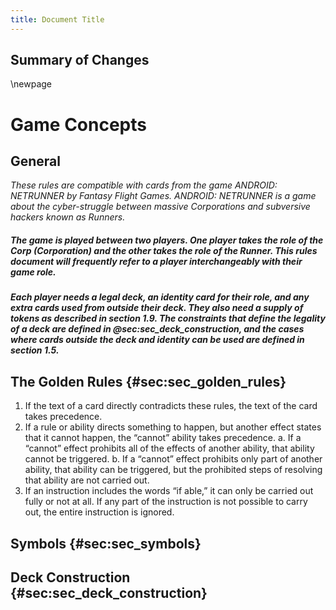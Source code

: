 ```yaml
---
title: Document Title
---
```


## Summary of Changes

\newpage

# Game Concepts

## General

*These rules are compatible with cards from the game ANDROID: NETRUNNER by Fantasy Flight Games. ANDROID: NETRUNNER is a game about the cyber-struggle between massive Corporations and subversive hackers known as Runners.*

##### The game is played between two players. One player takes the role of the Corp (Corporation) and the other takes the role of the Runner. This rules document will frequently refer to a player interchangeably with their game role.

##### Each player needs a legal deck, an identity card for their role, and any extra cards used from outside their deck. They also need a supply of tokens as described in section 1.9. The constraints that define the legality of a deck are defined in @sec:sec_deck_construction, and the cases where cards outside the deck and identity can be used are defined in section 1.5.

## The Golden Rules {#sec:sec_golden_rules}

1. If the text of a card directly contradicts these rules, the text of the card takes precedence.
2. If a rule or ability directs something to happen, but another effect states that it cannot happen, the “cannot” ability takes precedence.
  a. If a “cannot” effect prohibits all of the effects of another ability, that ability cannot be triggered.
  b. If a “cannot” effect prohibits only part of another ability, that ability can be triggered, but the prohibited steps of resolving that ability are not carried out.
3. If an instruction includes the words “if able,” it can only be carried out fully or not at all. If any part of the instruction is not possible to carry out, the entire instruction is ignored.

## Symbols {#sec:sec_symbols}

## Deck Construction {#sec:sec_deck_construction}
